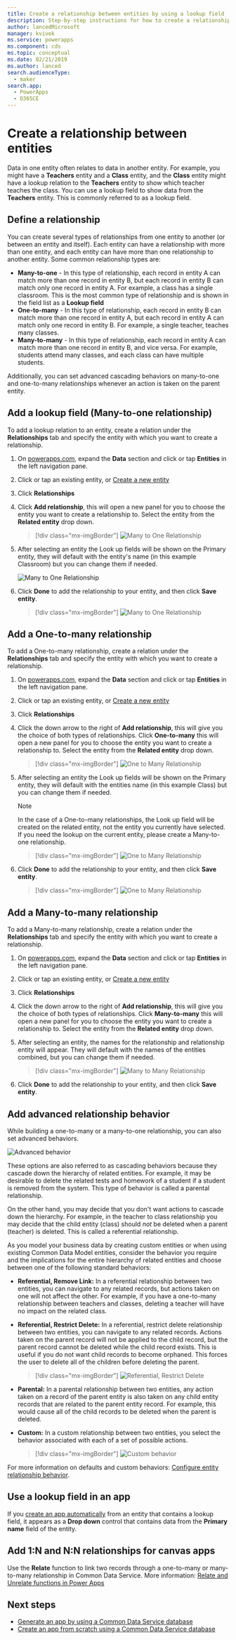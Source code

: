 ```yaml
---
title: Create a relationship between entities by using a lookup field | Microsoft Docs
description: Step-by-step instructions for how to create a relationship between entities in Power Apps by using a lookup field.
author: lancedMicrosoft
manager: kvivek
ms.service: powerapps
ms.component: cds
ms.topic: conceptual
ms.date: 02/21/2019
ms.author: lanced
search.audienceType: 
  - maker
search.app: 
  - PowerApps
  - D365CE
---
```


# Create a relationship between entities
Data in one entity often relates to data in another entity. For example, you might have a **Teachers** entity and a **Class** entity, and the **Class** entity might have a lookup relation to the **Teachers** entity to show which teacher teaches the class. You can use a lookup field to show data from the **Teachers** entity. This is commonly referred to as a lookup field.

## Define a relationship
You can create several types of relationships from one entity to another (or between an entity and itself). Each entity can have a relationship with more than one entity, and each entity can have more than one relationship to another entity. Some common relationship types are:

* **Many-to-one** - In this type of relationship, each record in entity A can match more than one record in entity B, but each record in entity B can match only one record in entity A. For example, a class has a single classroom. This is the most common type of relationship and is shown in the field list as a **Lookup field**
* **One-to-many** - In this type of relationship, each record in entity B can match more than one record in entity A, but each record in entity A can match only one record in entity B. For example, a single teacher, teaches many classes.
* **Many-to-many** - In this type of relationship, each record in entity A can match more than one record in entity B, and vice versa. For example, students attend many classes, and each class can have multiple students.

Additionally, you can set advanced cascading behaviors on many-to-one and one-to-many relationships whenever an action is taken on the parent entity.

## Add a lookup field (Many-to-one relationship)

To add a lookup relation to an entity, create a relation under the **Relationships** tab and specify the entity with which you want to create a relationship.

1. On [powerapps.com](https://make.powerapps.com/?utm_source=padocs&utm_medium=linkinadoc&utm_campaign=referralsfromdoc), expand the **Data** section and click or tap **Entities** in the left navigation pane.

2. Click or tap an existing entity, or [Create a new entity](data-platform-create-entity.md)

3. Click **Relationships**

4. Click **Add relationship**, this will open a new panel for you to choose the entity you want to create a relationship to. Select the entity from the **Related entity** drop down.

    > [!div class="mx-imgBorder"] 
    > ![Many to One Relationship](./media/data-platform-cds-newrelationship/manytoone-1.png "Many to One Relationship")

5. After selecting an entity the Look up fields will be shown on the Primary entity, they will default with the entity's name (in this example Classroom) but you can change them if needed.

    ![Many to One Relationship](./media/data-platform-cds-newrelationship/manytoone-2.png "Many to One Relationship")

6. Click **Done** to add the relationship to your entity, and then click **Save entity**.

    > [!div class="mx-imgBorder"] 
    > ![Many to One Relationship](./media/data-platform-cds-newrelationship/manytoone-3.png "Many to One Relationship")

## Add a One-to-many relationship

To add a One-to-many relationship, create a relation under the **Relationships** tab and specify the entity with which you want to create a relationship.

1. On [powerapps.com](https://make.powerapps.com/?utm_source=padocs&utm_medium=linkinadoc&utm_campaign=referralsfromdoc), expand the **Data** section and click or tap **Entities** in the left navigation pane.

2. Click or tap an existing entity, or [Create a new entity](data-platform-create-entity.md)

3. Click **Relationships**

4. Click  the down arrow to the right of **Add relationship**, this will give you the choice of both types of relationships. Click **One-to-many** this will open a new panel for you to choose the entity you want to create a relationship to. Select the entity from the **Related entity** drop down.
    > [!div class="mx-imgBorder"] 
    > ![One to Many Relationship](./media/data-platform-cds-newrelationship/onetomany-1.png "One to Many Relationship")

5. After selecting an entity the Look up fields will be shown on the Primary entity, they will default with the entities name (in this example Class) but you can change them if needed.

    > [!NOTE]
    > In the case of a One-to-many relationships, the Look up field will be created on the related entity, not the entity you currently have selected. If you need the lookup on the current entity, please create a Many-to-one relationship.

    > [!div class="mx-imgBorder"] 
    > ![One to Many Relationship](./media/data-platform-cds-newrelationship/onetomany-2.png "One to Many Relationship")

6. Click **Done** to add the relationship to your entity, and then click **Save entity**.

    > [!div class="mx-imgBorder"] 
    > ![One to Many Relationship](./media/data-platform-cds-newrelationship/onetomany-3.png "One to Many Relationship")

## Add a Many-to-many relationship
To add a Many-to-many relationship, create a relation under the **Relationships** tab and specify the entity with which you want to create a relationship.

1. On [powerapps.com](https://make.powerapps.com/?utm_source=padocs&utm_medium=linkinadoc&utm_campaign=referralsfromdoc), expand the **Data** section and click or tap **Entities** in the left navigation pane.

2. Click or tap an existing entity, or [Create a new entity](data-platform-create-entity.md)

3. Click **Relationships**

4. Click  the down arrow to the right of **Add relationship**, this will give you the choice of both types of relationships. Click **Many-to-many** this will open a new panel for you to choose the entity you want to create a relationship to. Select the entity from the **Related entity** drop down.

5. After selecting an entity, the names for the relationship and relationship entity will appear. They will default with the names of the entities combined, but you can change them if needed.

    > [!div class="mx-imgBorder"] 
    > ![Many to Many Relationship](./media/data-platform-cds-newrelationship/manytomany-1.png "Many to Many Relationship")

6. Click **Done** to add the relationship to your entity, and then click **Save entity**.


## Add advanced relationship behavior

While building a one-to-many or a many-to-one relationship, you can also set advanced behaviors.

![Advanced behavior](./media/data-platform-cds-newrelationship/advanced-1.png "Advanced behavior")

These options are also referred to as cascading behaviors because they cascade down the hierarchy of related entities. For example, it may be desirable to delete the related tests and homework of a student if a student is removed from the system. This type of behavior is called a parental relationship.

On the other hand, you may decide that you don't want  actions to cascade down the hierarchy. For example, in the teacher to class relationship you may decide that the child entity (class) should *not* be deleted when a parent (teacher) is deleted. This is called a referential relationship.

As you model your business data by creating custom entities or when using existing Common Data Model entities, consider the behavior you require and the implications for the entire hierarchy of related entities and choose between one of the following standard behaviors:

* **Referential, Remove Link:** In a referential relationship between two entities, you can navigate to any related records, but actions taken on one will not affect the other. For example, if you have a one-to-many relationship between teachers and classes, deleting a teacher will have no impact on the related class.

* **Referential, Restrict Delete:** In a referential, restrict delete relationship between two entities, you can navigate to any related records. Actions taken on the parent record will not be applied to the child record, but the parent record cannot be deleted while the child record exists. This is useful if you do not want child records to become orphaned. This forces the user to delete all of the children before deleting the parent.

    > [!div class="mx-imgBorder"] 
    > ![Referential, Restrict Delete](./media/data-platform-cds-newrelationship/advanced-3.png "Referential, Restrict Delete")

* **Parental:** In a parental relationship between two entities, any action taken on a record of the parent entity is also taken on any child entity records that are related to the parent entity record. For example, this would cause all of the child records to be deleted when the parent is deleted.

* **Custom:** In a custom relationship between two entities, you select the behavior associated with each of a set of possible actions. 

    > [!div class="mx-imgBorder"] 
    > ![Custom behavior](./media/data-platform-cds-newrelationship/advanced-2.png "Custom behavior")

For more information on defaults and custom behaviors: [Configure entity relationship behavior](entity-relationship-behavior.md).



## Use a lookup field in an app
If you [create an app automatically](../canvas-apps/data-platform-create-app.md) from an entity that contains a lookup field, it appears as a **Drop down** control that contains data from the **Primary name** field of the entity.

## Add 1:N and N:N relationships for canvas apps
Use the **Relate** function to link two records through a one-to-many or many-to-many relationship in Common Data Service. More information: [Relate and Unrelate functions in Power Apps](../canvas-apps/functions/function-relate-unrelate.md)

## Next steps
* [Generate an app by using a Common Data Service database](../canvas-apps/data-platform-create-app.md)
* [Create an app from scratch using a Common Data Service database](../canvas-apps/data-platform-create-app-scratch.md)

